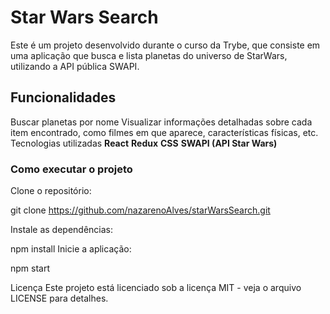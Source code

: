 # Star Wars Search
Este é um projeto desenvolvido durante o curso da Trybe, que consiste em uma aplicação que busca e lista planetas do universo de StarWars, utilizando a API pública SWAPI.

## Funcionalidades
Buscar  planetas por nome
Visualizar informações detalhadas sobre cada item encontrado, como filmes em que aparece, características físicas, etc.
Tecnologias utilizadas
__React__
__Redux__
__CSS__
__SWAPI (API Star Wars)__
### Como executar o projeto
Clone o repositório:

git clone https://github.com/nazarenoAlves/starWarsSearch.git

Instale as dependências:

npm install
Inicie a aplicação:


npm start

Licença
Este projeto está licenciado sob a licença MIT - veja o arquivo LICENSE para detalhes.
